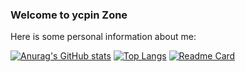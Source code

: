 ### Welcome to ycpin Zone

Here is some personal information about me:

<!-- - 🔭 I'm Chinese and currently working in Hangzhou.
- 📖 I'm currently learning && using React.js/Next.js...
- 🌱 Ask me about any question about my repos or directly give me a issue/pr~
- 📫 How to reach me: zhoudeyou945@126.com.
- 💬 Wechat: zhoudeyou945. -->


[![Anurag's GitHub stats](https://github-readme-stats.vercel.app/api?username=ycpin0624&theme=dracula)](https://github.com/ycpin0624)
[![Top Langs](https://github-readme-stats.vercel.app/api/top-langs/?username=ycpin0624&layout=compact^theme=flag-india)](https://github.com/anuraghazra/github-readme-stats)
[![Readme Card](https://github-readme-stats.vercel.app/api/pin/?username=ycpin0624&repo=Taiwan-Railway-Inquiry-Bot&theme=buefy)](https://github.com/ycpin0624/Taiwan-Railway-Inquiry-Bot)
